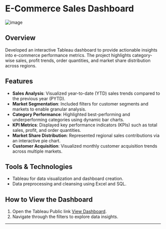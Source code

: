 
# E-Commerce Sales Dashboard


![image](https://github.com/user-attachments/assets/ad63a891-62ed-4ea1-bcae-29fa6885a82b)

## Overview
Developed an interactive Tableau dashboard to provide actionable insights into e-commerce performance metrics. The project highlights category-wise sales, profit trends, order quantities, and market share distribution across regions.

## Features
- **Sales Analysis**: Visualized year-to-date (YTD) sales trends compared to the previous year (PYTD).
- **Market Segmentation**: Included filters for customer segments and markets to enable granular analysis.
- **Category Performance**: Highlighted best-performing and underperforming categories using dynamic bar charts.
- **KPI Metrics**: Displayed key performance indicators (KPIs) such as total sales, profit, and order quantities.
- **Market Share Distribution**: Represented regional sales contributions via an interactive pie chart.
- **Customer Acquisition**: Visualized monthly customer acquisition trends across multiple markets.

## Tools & Technologies
- Tableau for data visualization and dashboard creation.
- Data preprocessing and cleansing using Excel and SQL.

## How to View the Dashboard
1. Open the Tableau Public link [View Dashboard](https://us-east-1.online.tableau.com/t/yagneshm-1b4484a4c4/views/E-CommerceDashboard/Dashboard1?:origin=card_share_link&:embed=n).
2. Navigate through the filters to explore data insights.

---
